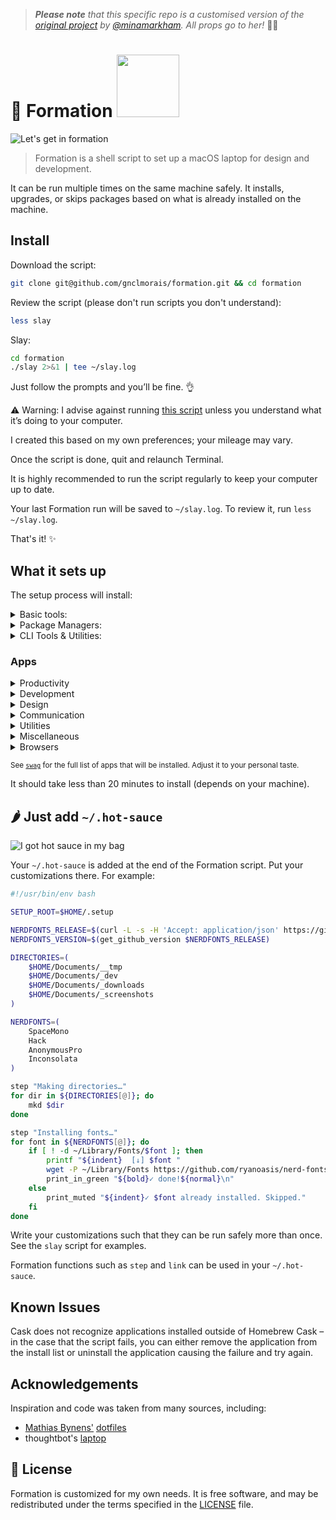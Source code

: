> _**Please note** that this specific repo is a customised version of the [original project](https://github.com/minamarkham/formation) by [@minamarkham](https://github.com/minamarkham). All props go to her!_ 👏🏻


# 🐝 Formation <a href="https://www.patreon.com/minamarkham"><img src="https://c5.patreon.com/external/logo/become_a_patron_button@2x.png" width="100"></a>

![Let's get in formation](assets/formation.gif)
> Formation is a shell script to set up a macOS laptop for design and development.

It can be run multiple times on the same machine safely. It installs, upgrades, or skips packages based on what is already installed on the machine.

## Install

Download the script:

```sh
git clone git@github.com/gnclmorais/formation.git && cd formation
```

Review the script (please don't run scripts you don't understand):

```sh
less slay
```

Slay:

```sh
cd formation
./slay 2>&1 | tee ~/slay.log
```
Just follow the prompts and you’ll be fine. 👌

⚠️ Warning: I advise against running [this script](slay) unless you understand what it’s doing to your computer.

I created this based on my own preferences; your mileage may vary.

Once the script is done, quit and relaunch Terminal.

It is highly recommended to run the script regularly to keep your computer up to date.

Your last Formation run will be saved to `~/slay.log`. To review it, run `less ~/slay.log`.

That's it! :sparkles:

## What it sets up
The setup process will install:

<details>
<summary>Basic tools:</summary>

* [XCode Command Line Tools](https://developer.apple.com/xcode/downloads/) for developer essentials.
* [fish](https://github.com/fish-shell/fish-shell), the friendly interactive shell.
* [Git](https://git-scm.com/) for version control
* [Homebrew](http://brew.sh/) for managing operating system libraries.
</details>

<details>
<summary>Package Managers:</summary>

* [NVM](https://github.com/creationix/nvm/) for managing and installing multiple versions of [Node.js](http://nodejs.org/) and [npm](https://www.npmjs.org/)
* [Rbenv](https://github.com/sstephenson/rbenv) for managing versions of Ruby
* [Yarn](https://yarnpkg.com/en/) for managing JavaScript packages
</details>

<details>
<summary>CLI Tools & Utilities:</summary>

* [asciinema](https://asciinema.org/) for recording terminal sessions.
* [ImageMagick](http://www.imagemagick.org/) to create, edit, compose, or convert bitmap images.
* [mas](https://github.com/mas-cli/mas) Mac App Store command line interface.
</details>

### Apps

<details>
<summary>Productivity</summary>

* [Evernote](https://www.evernote.com/) to write down all kinds of notes.
* [Flycut](https://github.com/TermiT/Flycut), a clipboard manager.
* [Notion](https://www.notion.so/) to brainstorm and daydream.
* [Trello](http://trello.com/) to keep track of tasks.
</details>

<details>
<summary>Development</summary>

* [Dash](https://kapeli.com/dash) offline access to API documentation sets.
* [Insomnia](https://insomnia.rest/) to document and test APIs.
* [iTerm](https://www.iterm2.com/) for a better terminal.
* [PostgreSQL](https://wiki.postgresql.org/wiki/Homebrew) for powerful databases.
* [Postico](https://eggerapps.at/postico/), a modern PostgreSQL client.
* [Sublime Text](https://www.sublimetext.com/) for development.
* [Visual Studio Code](https://code.visualstudio.com/) for more development.
* [Virtual Box](https://www.virtualbox.org/) powerful virtualization tool.
</details>

<details>
<summary>Design</summary>

* [ColorSlurp](https://colorslurp.com) for a great color picker.
* [ImageOptim](https://imageoptim.com/mac) for image optimization.
</details>

<details>
<summary>Communication</summary>

* [Discord](https://slack.com/) for public communities.
* [Skype](https://www.skype.com/en/) for free calls to friends and family.
* [Slack](https://slack.com/) where “work” happens.
* [Tweeten](https://tweetenapp.com/), a powerful Twitter client.
* [Zoom](https://zoom.us/) for video calls.
</details>

<details>
<summary>Utilities</summary>

* [AppCleaner](https://freemacsoft.net/appcleaner/) for tidier uninstallations.
* [KeepingYouAwake](https://github.com/newmarcel/KeepingYouAwake) to prevent the screen from sleeping.
* [NordVPN](https://nordvpn.com/) for privacy.
* [Rectangle](https://rectangleapp.com/) for better window management.
* [The Unarchiver](https://theunarchiver.com/) to unpack any archive.
* [Transmission](https://transmissionbt.com/) for fast, easy, free torrents.
</details>

<details>
<summary>Miscellaneous</summary>

* [coconutBattery](https://coconut-flavour.com/coconutbattery/) for improved battery stats.
* [Disc Inventory X](http://www.derlien.com/) for simple disc space management.
* [Fliqlo](https://fliqlo.com/#/screensaver) for a sweet flip clock screensaver.
* [GIPHY Capture](https://giphy.com/apps/giphycapture) for GIF making.
* [Irvue](https://irvue.tumblr.com/) to get great random background.
* [Overkill](https://github.com/KrauseFx/overkill-for-mac) to prevent iTunes from opening when media keys are pressed.
* [Rocket](http://matthewpalmer.net/rocket/) for Slack-like emojis.
* [Sonos](https://support.sonos.com/s/downloads) for music around the house.
* [Spotify](https://www.spotify.com/) for music.
* [Vanilla](https://matthewpalmer.net/vanilla/) to hide menu bar icons.
* [VLC](http://www.videolan.org/) for a better media player.
</details>

<details>
<summary>Browsers</summary>

* [Brave](https://brave.com/) for web browsing without ads.
* [Chrome](https://www.google.com/chrome/browser/desktop/) for fast and free web browsing.
* [Chrome Canary](https://www.google.com/chrome/canary/) for tomorrow’s web.
* [Firefox Developer Edition](https://www.mozilla.org/firefox/developer/) for a better and edgy web.
</details>

<sub>See [`swag`](swag) for the full list of apps that will be installed. Adjust it to your personal taste.</sub>

It should take less than 20 minutes to install (depends on your machine).

## 🌶 Just add `~/.hot-sauce`

![I got hot sauce in my bag](assets/hot-sauce.gif)

Your `~/.hot-sauce` is added at the end of the Formation script. Put your customizations there.
For example:

```sh
#!/usr/bin/env bash

SETUP_ROOT=$HOME/.setup

NERDFONTS_RELEASE=$(curl -L -s -H 'Accept: application/json' https://github.com/ryanoasis/nerd-fonts/releases/latest)
NERDFONTS_VERSION=$(get_github_version $NERDFONTS_RELEASE)

DIRECTORIES=(
    $HOME/Documents/__tmp
    $HOME/Documents/_dev
    $HOME/Documents/_downloads
    $HOME/Documents/_screenshots
)

NERDFONTS=(
    SpaceMono
    Hack
    AnonymousPro
    Inconsolata
)

step "Making directories…"
for dir in ${DIRECTORIES[@]}; do
    mkd $dir
done

step "Installing fonts…"
for font in ${NERDFONTS[@]}; do
    if [ ! -d ~/Library/Fonts/$font ]; then
        printf "${indent}  [↓] $font "
        wget -P ~/Library/Fonts https://github.com/ryanoasis/nerd-fonts/releases/download/$NERDFONTS_VERSION/$font.zip --quiet;unzip -q ~/Library/Fonts/$font -d ~/Library/Fonts/$font
        print_in_green "${bold}✓ done!${normal}\n"
    else
        print_muted "${indent}✓ $font already installed. Skipped."
    fi
done
```

Write your customizations such that they can be run safely more than once.
See the `slay` script for examples.

Formation functions such as `step` and `link` can be used in your `~/.hot-sauce`.

## Known Issues
Cask does not recognize applications installed outside of Homebrew Cask – in the case that the script fails, you can either remove the application from the install list or uninstall the application causing the failure and try again.

## Acknowledgements

Inspiration and code was taken from many sources, including:

* [Mathias Bynens'](https://github.com/mathiasbynens) [dotfiles](https://github.com/mathiasbynens/dotfiles)
* thoughtbot's [laptop](https://github.com/thoughtbot/laptop/)

## 📜  License

Formation is customized for my own needs. It is free software, and may be redistributed under the terms specified in the [LICENSE] file.

[LICENSE]: LICENSE
